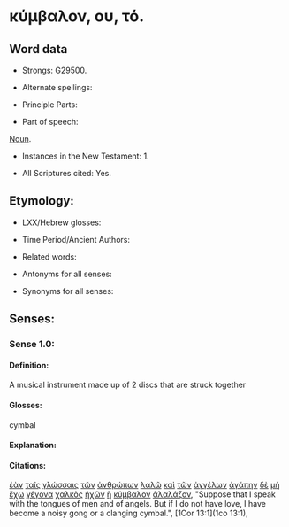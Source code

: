 # κύμβαλον, ου, τό.

<!-- Status: S2=NeedsReview -->
<!-- Lexica used for edits: BDAG, FFM, LN, A-S -->

## Word data

* Strongs: G29500.


* Alternate spellings:

* Principle Parts: 

* Part of speech: 

[Noun](http://ugg.readthedocs.io/en/latest/noun.html).

* Instances in the New Testament: 1.

* All Scriptures cited: Yes.

## Etymology: 

* LXX/Hebrew glosses: 

* Time Period/Ancient Authors: 

* Related words: 

* Antonyms for all senses:

* Synonyms for all senses: 

## Senses:

### Sense 1.0:

#### Definition: 

A musical instrument made up of 2 discs that are struck together

#### Glosses:

cymbal

#### Explanation:

#### Citations:

[ἐὰν](../G14370/01.md) [ταῖς](../G35880/01.md) [γλώσσαις](../G11000/01.md) [τῶν](../G35880/01.md) [ἀνθρώπων](../G04440/01.md) [λαλῶ](../G29800/01.md) [καὶ](../G25320/01.md) [τῶν](../G35880/01.md) [ἀγγέλων](../G00320/01.md) [ἀγάπην](../G00260/01.md) [δὲ](../G11610/01.md) [μὴ](../G33610/01.md) [ἔχω](../G21920/01.md) [γέγονα](../G10960/01.md) [χαλκὸς](../G54750/01.md) [ἠχῶν](../G22780/01.md) [ἢ](../G22280/01.md) [κύμβαλον](../G29500/01.md) [ἀλαλάζον](../G02140/01.md), 
"Suppose that I speak with the tongues of men and of angels. But if I do not have love, I have become a noisy gong or a clanging cymbal.", 
[1Cor 13:1](1co 13:1), 
